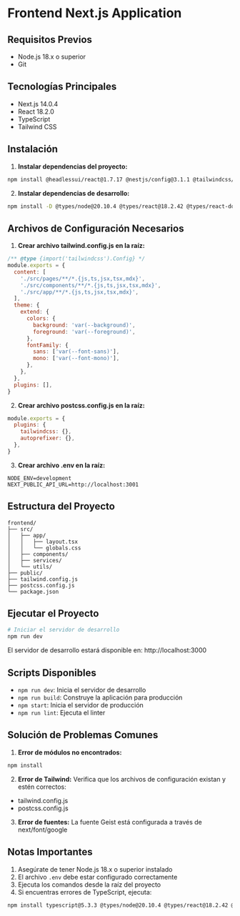# Frontend Next.js Application

## Requisitos Previos

- Node.js 18.x o superior
- Git

## Tecnologías Principales

- Next.js 14.0.4
- React 18.2.0
- TypeScript
- Tailwind CSS

## Instalación

1. **Instalar dependencias del proyecto:**
```bash
npm install @headlessui/react@1.7.17 @nestjs/config@3.1.1 @tailwindcss/aspect-ratio@0.4.2 @types/js-cookie@3.0.6 axios@1.6.2 js-cookie@3.0.5 next@14.0.4 react@18.2.0 react-dom@18.2.0 react-dropzone@14.2.3 react-hot-toast@2.4.1 react-intersection-observer@9.5.3
```

2. **Instalar dependencias de desarrollo:**
```bash
npm install -D @types/node@20.10.4 @types/react@18.2.42 @types/react-dom@18.2.17 autoprefixer@10.4.16 eslint@8.55.0 eslint-config-next@14.0.4 postcss@8.4.32 tailwindcss@3.3.6 typescript@5.3.3
```

## Archivos de Configuración Necesarios

1. **Crear archivo tailwind.config.js en la raíz:**
```javascript
/** @type {import('tailwindcss').Config} */
module.exports = {
  content: [
    './src/pages/**/*.{js,ts,jsx,tsx,mdx}',
    './src/components/**/*.{js,ts,jsx,tsx,mdx}',
    './src/app/**/*.{js,ts,jsx,tsx,mdx}',
  ],
  theme: {
    extend: {
      colors: {
        background: 'var(--background)',
        foreground: 'var(--foreground)',
      },
      fontFamily: {
        sans: ['var(--font-sans)'],
        mono: ['var(--font-mono)'],
      },
    },
  },
  plugins: [],
}
```

2. **Crear archivo postcss.config.js en la raíz:**
```javascript
module.exports = {
  plugins: {
    tailwindcss: {},
    autoprefixer: {},
  },
}
```

3. **Crear archivo .env en la raíz:**
```env
NODE_ENV=development
NEXT_PUBLIC_API_URL=http://localhost:3001
```

## Estructura del Proyecto

```
frontend/
├── src/
│   ├── app/
│   │   ├── layout.tsx
│   │   └── globals.css
│   ├── components/
│   ├── services/
│   └── utils/
├── public/
├── tailwind.config.js
├── postcss.config.js
└── package.json
```

## Ejecutar el Proyecto

```bash
# Iniciar el servidor de desarrollo
npm run dev
```

El servidor de desarrollo estará disponible en: http://localhost:3000

## Scripts Disponibles

- `npm run dev`: Inicia el servidor de desarrollo
- `npm run build`: Construye la aplicación para producción
- `npm start`: Inicia el servidor de producción
- `npm run lint`: Ejecuta el linter

## Solución de Problemas Comunes

1. **Error de módulos no encontrados:**
```bash
npm install
```

2. **Error de Tailwind:**
Verifica que los archivos de configuración existan y estén correctos:
- tailwind.config.js
- postcss.config.js

3. **Error de fuentes:**
La fuente Geist está configurada a través de next/font/google

## Notas Importantes

1. Asegúrate de tener Node.js 18.x o superior instalado
2. El archivo `.env` debe estar configurado correctamente
3. Ejecuta los comandos desde la raíz del proyecto
4. Si encuentras errores de TypeScript, ejecuta:
```bash
npm install typescript@5.3.3 @types/node@20.10.4 @types/react@18.2.42 @types/react-dom@18.2.17
```
